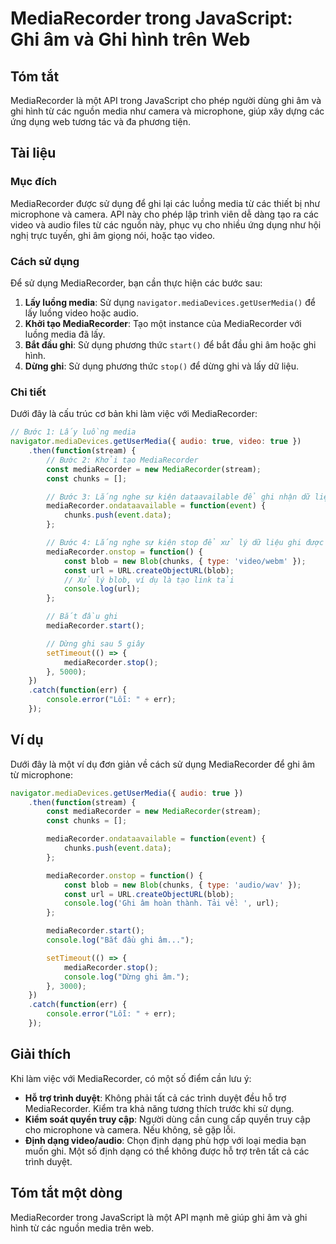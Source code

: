 <!--
Meta Description: # MediaRecorder trong JavaScript: Ghi âm và Ghi hình trên Web ## Tóm tắt MediaRecorder là một API trong JavaScript cho phép người dùng ghi âm và ghi h...
Meta Keywords: mediarecorder, ghi, các, dụng, function
-->

# MediaRecorder trong JavaScript: Ghi âm và Ghi hình trên Web

## Tóm tắt
MediaRecorder là một API trong JavaScript cho phép người dùng ghi âm và ghi hình từ các nguồn media như camera và microphone, giúp xây dựng các ứng dụng web tương tác và đa phương tiện.

## Tài liệu
### Mục đích
MediaRecorder được sử dụng để ghi lại các luồng media từ các thiết bị như microphone và camera. API này cho phép lập trình viên dễ dàng tạo ra các video và audio files từ các nguồn này, phục vụ cho nhiều ứng dụng như hội nghị trực tuyến, ghi âm giọng nói, hoặc tạo video.

### Cách sử dụng
Để sử dụng MediaRecorder, bạn cần thực hiện các bước sau:

1. **Lấy luồng media**: Sử dụng `navigator.mediaDevices.getUserMedia()` để lấy luồng video hoặc audio.
2. **Khởi tạo MediaRecorder**: Tạo một instance của MediaRecorder với luồng media đã lấy.
3. **Bắt đầu ghi**: Sử dụng phương thức `start()` để bắt đầu ghi âm hoặc ghi hình.
4. **Dừng ghi**: Sử dụng phương thức `stop()` để dừng ghi và lấy dữ liệu.

### Chi tiết
Dưới đây là cấu trúc cơ bản khi làm việc với MediaRecorder:

```javascript
// Bước 1: Lấy luồng media
navigator.mediaDevices.getUserMedia({ audio: true, video: true })
    .then(function(stream) {
        // Bước 2: Khởi tạo MediaRecorder
        const mediaRecorder = new MediaRecorder(stream);
        const chunks = [];

        // Bước 3: Lắng nghe sự kiện dataavailable để ghi nhận dữ liệu
        mediaRecorder.ondataavailable = function(event) {
            chunks.push(event.data);
        };

        // Bước 4: Lắng nghe sự kiện stop để xử lý dữ liệu ghi được
        mediaRecorder.onstop = function() {
            const blob = new Blob(chunks, { type: 'video/webm' });
            const url = URL.createObjectURL(blob);
            // Xử lý blob, ví dụ là tạo link tải
            console.log(url);
        };

        // Bắt đầu ghi
        mediaRecorder.start();

        // Dừng ghi sau 5 giây
        setTimeout(() => {
            mediaRecorder.stop();
        }, 5000);
    })
    .catch(function(err) {
        console.error("Lỗi: " + err);
    });
```

## Ví dụ
Dưới đây là một ví dụ đơn giản về cách sử dụng MediaRecorder để ghi âm từ microphone:

```javascript
navigator.mediaDevices.getUserMedia({ audio: true })
    .then(function(stream) {
        const mediaRecorder = new MediaRecorder(stream);
        const chunks = [];

        mediaRecorder.ondataavailable = function(event) {
            chunks.push(event.data);
        };

        mediaRecorder.onstop = function() {
            const blob = new Blob(chunks, { type: 'audio/wav' });
            const url = URL.createObjectURL(blob);
            console.log('Ghi âm hoàn thành. Tải về: ', url);
        };

        mediaRecorder.start();
        console.log("Bắt đầu ghi âm...");

        setTimeout(() => {
            mediaRecorder.stop();
            console.log("Dừng ghi âm.");
        }, 3000);
    })
    .catch(function(err) {
        console.error("Lỗi: " + err);
    });
```

## Giải thích
Khi làm việc với MediaRecorder, có một số điểm cần lưu ý:

- **Hỗ trợ trình duyệt**: Không phải tất cả các trình duyệt đều hỗ trợ MediaRecorder. Kiểm tra khả năng tương thích trước khi sử dụng.
- **Kiểm soát quyền truy cập**: Người dùng cần cung cấp quyền truy cập cho microphone và camera. Nếu không, sẽ gặp lỗi.
- **Định dạng video/audio**: Chọn định dạng phù hợp với loại media bạn muốn ghi. Một số định dạng có thể không được hỗ trợ trên tất cả các trình duyệt.

## Tóm tắt một dòng
MediaRecorder trong JavaScript là một API mạnh mẽ giúp ghi âm và ghi hình từ các nguồn media trên web.